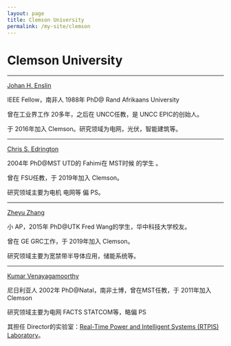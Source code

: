 ```yaml
---
layout: page
title: Clemson University
permalink: /my-site/clemson
---
```

# Clemson University

---

[Johan H. Enslin](https://www.clemson.edu/cecas/departments/ece/faculty_staff/faculty/jenslin.html)

IEEE Fellow，南非人 1988年 PhD@ Rand Afrikaans University

曾在工业界工作 20多年，之后在 UNCC任教，是 UNCC EPIC的创始人。

于 2016年加入 Clemson。研究领域为电网，光伏，智能建筑等。

---

[Chris S. Edrington](https://www.clemson.edu/cecas/departments/ece/faculty_staff/faculty/cedrington.html)

2004年 PhD@MST UTD的 Fahimi在 MST时候 的学生 。

曾在 FSU任教，于 2019年加入 Clemson。

研究领域主要为电机 电网等 偏 PS。

---

[Zheyu Zhang](https://www.clemson.edu/cecas/departments/ece/faculty_staff/faculty/zzhang.html)

小 AP，2015年 PhD@UTK Fred Wang的学生，华中科技大学校友。

曾在 GE GRC工作，于 2019年加入 Clemson。

研究领域主要为宽禁带半导体应用，储能系统等。

---

[Kumar Venayagamoorthy](http://gvenaya.people.clemson.edu/index.php)

尼日利亚人 2002年 PhD@Natal，南非土博，曾在MST任教，于 2011年加入 Clemson

研究领域主要为电网 FACTS STATCOM等，略偏 PS

其担任 Director的实验室：[Real-Time Power and Intelligent Systems (RTPIS) Laboratory](http://rtpis.org/)。
